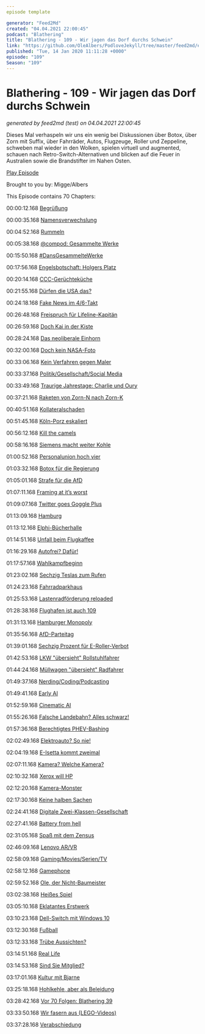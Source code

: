 ```yaml
---
episode template

generator: "Feed2Md"
created: "04.04.2021 22:00:45"
podcast: "Blathering"
title: "Blathering - 109 - Wir jagen das Dorf durchs Schwein"
link: "https://github.com/OleAlbers/PodloveJekyll/tree/master/feed2md/example/export/seasons/5/2020/1/Blathering - 109 - Wir jagen das Dorf durchs Schwein.md"
published: "Tue, 14 Jan 2020 11:11:28 +0000"
episode: "109"
Season: "109"
---
```


# Blathering - 109 - Wir jagen das Dorf durchs Schwein
_generated by feed2md (test) on 04.04.2021 22:00:45_

Dieses Mal verhaspeln wir uns ein wenig bei Diskussionen über Botox, über Zorn mit Suffix, über Fahrräder, Autos, Flugzeuge, Roller und Zeppeline, schweben mal wieder in den Wolken, spielen virtuell und augmented, schauen nach Retro-Switch-Alternativen und blicken auf die Feuer in Australien sowie die Brandstifter im Nahen Osten.

[Play Episode](https://www.blathering.de/podlove/file/1085/s/feed/c/mp3/blathering_109.mp3)

Brought to you by: Migge/Albers

This Episode contains 70 Chapters:


00:00:12.168 [Begrüßung]()

00:00:35.168 [Namensverwechslung](https://twitter.com/astefanowitsch)

00:04:52.168 [Rummeln](https://de.wikipedia.org/wiki/Rummelpottlaufen)

00:05:38.168 [@compod: Gesammelte Werke](https://twitter.com/search?q=(from%3Acompod)%20(%40blathering_pod)%20until%3A2020-01-14%20since%3A2020-01-06&src=typed_query&f=live)

00:15:50.168 [#DansGesammelteWerke](https://twitter.com/search?q=(from%3Aevildanwallace)%20(%40blathering_pod)%20until%3A2020-01-14%20since%3A2020-01-06&src=typed_query&f=live)

00:17:56.168 [Engelsbotschaft: Holgers Platz](https://www.google.de/maps/@53.624208,10.0968313,370m/data=!3m1!1e3)

00:20:14.168 [CCC-Gerüchteküche](https://sendungsbewusstsein.info/sb-029-c3-hdk-poc/?t=1%3A05%3A30)

00:21:55.168 [Dürfen die USA das?](https://www.youtube.com/watch?v=WrhIRz8QypQ)

00:24:18.168 [Fake News im 4/6-Takt](https://www.deutschlandfunk.de/finnland-eine-nachricht-die-keine-war.2852.de.html?dram:article_id=467376)

00:26:48.168 [Freispruch für Lifeline-Kapitän](https://www.tagesschau.de/ausland/lifeline-kapitaen-freispruch-101.html)

00:26:59.168 [Doch Kai in der Kiste](https://www.tagesschau.de/ausland/ghosn-flucht-101.html)

00:28:24.168 [Das neoliberale Einhorn](https://threadreaderapp.com/thread/1214100364032716800.html)

00:32:00.168 [Doch kein NASA-Foto](https://twitter.com/Astariel_/status/1214143751481892865)

00:33:06.168 [Kein Verfahren gegen Maler](https://www.rbb24.de/studiocottbus/index.htm/doc=%21content%21rbb%21r24%21studiocottbus%21politik%212020%2101%21ermittlungsverfahren-eingestellt-polizisten-cottbus-graffito-ende-gelaende.html)

00:33:37.168 [Politik/Gesellschaft/Social Media]()

00:33:49.168 [Traurige Jahrestage: Charlie und Oury](https://taz.de/Vor-15-Jahren-starb-Oury-Jalloh/!5650368/)

00:37:21.168 [Raketen von Zorn-N nach Zorn-K](https://www.tagesschau.de/ausland/iran-raketen-irak-us-truppen-103.html)

00:40:51.168 [Kollateralschaden](https://www.tagesschau.de/ausland/iran-flugzeugabsturz-mitteilung-iran-105.html)

00:51:45.168 [Köln-Porz eskaliert](https://www.volksverpetzer.de/aktuelles/porz-schuesse/)

00:56:12.168 [Kill the camels](https://www.dw.com/de/australien-l%C3%A4sst-tausende-kamele-abschie%C3%9Fen/a-51924233)

00:58:16.168 [Siemens macht weiter Kohle](https://twitter.com/tagesschau/status/1216464665896792064)

01:00:52.168 [Personalunion hoch vier](https://taz.de/Korruption-in-Israels-Regierung/!5650304/)

01:03:32.168 [Botox für die Regierung](https://taz.de/Klausurtagung-der-CSU-in-Seeon/!5654554/)

01:05:01.168 [Strafe für die AfD](https://taz.de/AfD-Spendenaffaere-vor-Gericht/!5654927/)

01:07:11.168 [Framing at it’s worst](https://twitter.com/marteimer/status/1215939855655620613)

01:09:07.168 [Twitter goes Goggle Plus](https://twitter.com/randzonen/status/1214993522945921024)

01:13:09.168 [Hamburg]()

01:13:12.168 [Elphi-Bücherhalle](https://www.mopo.de/hamburg/nach-elbphilharmonie-jetzt-bekommt-hamburg-die--bibliotheken-elphi--33699732)

01:14:51.168 [Unfall beim Flugkaffee](https://twitter.com/stammtischphilo/status/1214952632739086337)

01:16:29.168 [Autofrei? Dafür!](https://www.ndr.de/nachrichten/hamburg/wahl/buergerschaftswahl_2020/Hamburger-wollen-autofreie-Innenstadtbereiche,hamburgtrend178.html)

01:17:57.168 [Wahlkampfbeginn](https://www.wahlrecht.de/umfragen/landtage/hamburg.htm)

01:23:02.168 [Sechzig Teslas zum Rufen](https://www.golem.de/news/elektroauto-free-now-will-tesla-model-3-in-hamburg-anbieten-2001-145955.html)

01:24:23.168 [Fahrradparkhaus](https://twitter.com/hochbahn/status/1215218324440780801)

01:25:53.168 [Lastenradförderung reloaded](https://www.hamburg1.de/nachrichten/43459/Lastenraeder_sollen_weiter_gefoerdert_werden.html)

01:28:38.168 [Flughafen ist auch 109](https://www.hamburg1.de/nachrichten/43448/Hamburg_Airport_wird_morgen_109_Jahre_alt.html)

01:31:13.168 [Hamburger Monopoly](https://www.hinzundkunzt.de/hamburger-monopoly-2/)

01:35:56.168 [AfD-Parteitag](https://twitter.com/advitwit/status/1216331018606727170)

01:39:01.168 [Sechzig Prozent für E-Roller-Verbot](https://www.hamburg1.de/nachrichten/43428/Mehrheit_der_Hamburger_gegen_E_Scooter.html)

01:42:53.168 [LKW "übersieht" Rollstuhlfahrer](https://www.mopo.de/hamburg/polizei/schrecklicher-unfall-in-hamburg-rollstuhlfahrer-von-laster-gerammt-und-schwer-verletzt-33721442)

01:44:24.168 [Müllwagen "übersieht" Radfahrer](https://www.ndr.de/nachrichten/hamburg/Radfahrer-stirbt-bei-Unfall-mit-Lkw,unfall14370.html)

01:49:37.168 [Nerding/Coding/Podcasting]()

01:49:41.168 [Early AI](https://www.youtube.com/watch?v=l7-SHTktjJc)

01:52:59.168 [Cinematic AI](https://twitter.com/MuseZack/status/1215019156061315072)

01:55:26.168 [Falsche Landebahn? Alles schwarz!](https://www.theregister.co.uk/2020/01/08/boeing_737_ng_cockpit_screen_blank_bug/)

01:57:36.168 [Berechtigtes PHEV-Bashing](https://twitter.com/tmigge/status/1214825401052209152)

02:02:49.168 [Elektroauto? So nie!](https://twitter.com/stammtischphilo/status/1216325289023889409)

02:04:19.168 [E-Isetta kommt zweimal](https://www.golem.de/news/artega-karo-die-elektrische-isetta-kommt-im-april-2001-145935.html)

02:07:11.168 [Kamera? Welche Kamera?](https://www.golem.de/news/concept-one-ausprobiert-oneplus-laesst-die-kameras-verschwinden-2001-145930.html)

02:10:32.168 [Xerox will HP](https://www.golem.de/news/24-milliarden-us-dollar-xerox-gewinnt-banken-fuer-feindliche-uebernahme-von-hp-inc-2001-145920.html)

02:12:20.168 [Kamera-Monster](https://www.zdnet.de/88373757/xiaomi-mi-note-10-mit-108-megapixel-sensor-fuer-406-euro-erhaeltlich/)

02:17:30.168 [Keine halben Sachen](https://twitter.com/stammtischphilo/status/1215404039325802502)

02:24:41.168 [Digitale Zwei-Klassen-Gesellschaft](https://www.zdnet.de/88375787/nicht-loeschbare-malware-auf-fabrikneuen-smartphones-in-den-usa-entdeckt/)

02:27:41.168 [Battery from hell](https://twitter.com/stammtischphilo/status/1216477156051705858)

02:31:05.168 [Spaß mit dem Zensus](https://www.rechtsmedizin.med.uni-muenchen.de/service/anleitungen_hilfe/excel_csv_utf8/index.html)

02:46:09.168 [Lenovo AR/VR](https://www.lenovo.com/de/de/arvr/)

02:58:09.168 [Gaming/Movies/Serien/TV]()

02:58:12.168 [Gamephone](https://twitter.com/stammtischphilo/status/1214458793691615232)

02:59:52.168 [Ole, der Nicht-Baumeister](https://twitter.com/stammtischphilo/status/1215245603837480961)

03:02:38.168 [Heißes Spiel](https://twitter.com/stammtischphilo/status/1215665138398826497)

03:05:10.168 [Eklatantes Erstwerk](https://de.wikipedia.org/wiki/Karate_Tiger)

03:10:23.168 [Dell-Switch mit Windows 10](https://www.golem.de/news/alienware-concept-ufo-im-hands-on-die-switch-fuer-erwachsene-2001-145929.html)

03:12:30.168 [Fußball]()

03:12:33.168 [Trübe Aussichten?](http://www.fussball.de/spiel/1-fc-magdeburg-fc-erzgebirge-aue/-/spiel/02943BHK38000000VS5489B3VV7J5NHE#!/)

03:14:51.168 [Real Life]()

03:14:53.168 [Sind Sie Mitglied?](https://twitter.com/stammtischphilo/status/1215962619032604672)

03:17:01.168 [Kultur mit Bjarne](https://www.schauspielhaus.de/de_DE/stuecke/benefiz-jeder-rettet-einen-afrikaner.1126774)

03:25:18.168 [Hohlkehle, aber als Beleidung](https://twitter.com/stammtischphilo/status/1214556034725007360)

03:28:42.168 [Vor 70 Folgen: Blathering 39](https://www.blathering.de/2017/11/blathering-039-das-grosse-versprechen/)

03:33:50.168 [Wir fasern aus (LEGO-Videos)]()

03:37:28.168 [Verabschiedung]()


